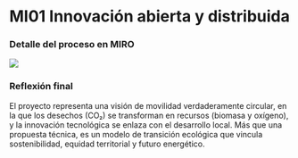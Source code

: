 # MI01 Innovación abierta y distribuida
### Detalle del proceso en MIRO
![](../images/MT01/miro_MI01.png)
### Reflexión final
El proyecto representa una visión de movilidad verdaderamente circular, en la que los desechos (CO₂) se transforman en recursos (biomasa y oxígeno), y la innovación tecnológica se enlaza con el desarrollo local. Más que una propuesta técnica, es un modelo de transición ecológica que vincula sostenibilidad, equidad territorial y futuro energético.
